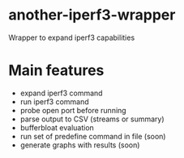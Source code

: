# another-iperf3-wrapper

Wrapper to expand iperf3 capabilities 

# Main features
   - expand iperf3 command 
   - run iperf3 command 
   - probe open port before running
   - parse output to CSV (streams or summary)
   - bufferbloat evaluation
   - run set of predefine command in file (soon)
   - generate graphs with results (soon)

